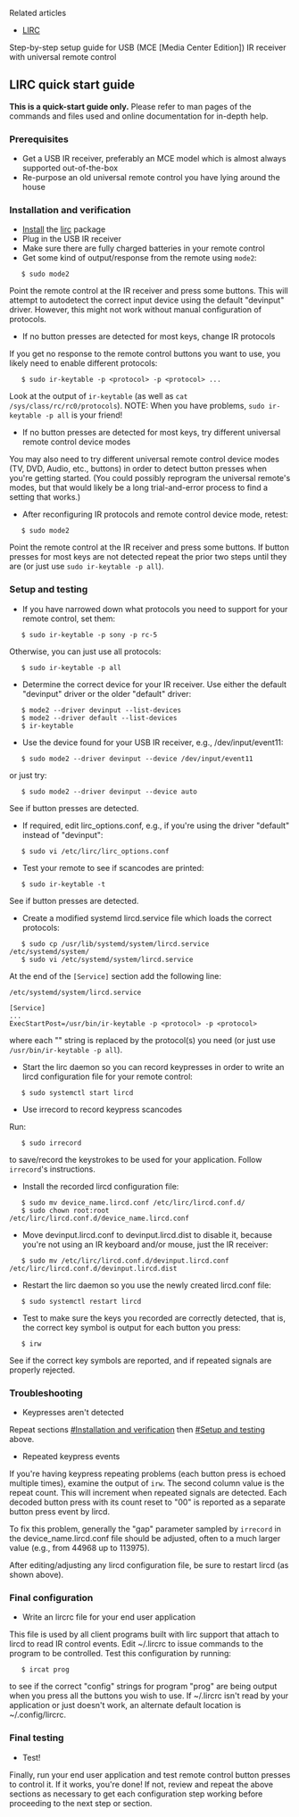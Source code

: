 Related articles

*   [LIRC](/index.php/LIRC "LIRC")

Step-by-step setup guide for USB (MCE [Media Center Edition]) IR receiver with universal remote control

## LIRC quick start guide

**This is a quick-start guide only.** Please refer to man pages of the commands and files used and online documentation for in-depth help.

### Prerequisites

*   Get a USB IR receiver, preferably an MCE model which is almost always supported out-of-the-box
*   Re-purpose an old universal remote control you have lying around the house

### Installation and verification

*   [Install](/index.php/Install "Install") the [lirc](https://www.archlinux.org/packages/extra/x86_64/lirc/) package
*   Plug in the USB IR receiver
*   Make sure there are fully charged batteries in your remote control
*   Get some kind of output/response from the remote using `mode2`:

```
   $ sudo mode2

```

Point the remote control at the IR receiver and press some buttons. This will attempt to autodetect the correct input device using the default "devinput" driver. However, this might not work without manual configuration of protocols.

*   If no button presses are detected for most keys, change IR protocols

If you get no response to the remote control buttons you want to use, you likely need to enable different protocols:

```
   $ sudo ir-keytable -p <protocol> -p <protocol> ...

```

Look at the output of `ir-keytable` (as well as `cat /sys/class/rc/rc0/protocols`). NOTE: When you have problems, `sudo ir-keytable -p all` is your friend!

*   If no button presses are detected for most keys, try different universal remote control device modes

You may also need to try different universal remote control device modes (TV, DVD, Audio, etc., buttons) in order to detect button presses when you're getting started. (You could possibly reprogram the universal remote's modes, but that would likely be a long trial-and-error process to find a setting that works.)

*   After reconfiguring IR protocols and remote control device mode, retest:

```
   $ sudo mode2

```

Point the remote control at the IR receiver and press some buttons. If button presses for most keys are not detected repeat the prior two steps until they are (or just use `sudo ir-keytable -p all`).

### Setup and testing

*   If you have narrowed down what protocols you need to support for your remote control, set them:

```
   $ sudo ir-keytable -p sony -p rc-5

```

Otherwise, you can just use all protocols:

```
   $ sudo ir-keytable -p all

```

*   Determine the correct device for your IR receiver. Use either the default "devinput" driver or the older "default" driver:

```
   $ mode2 --driver devinput --list-devices
   $ mode2 --driver default --list-devices
   $ ir-keytable

```

*   Use the device found for your USB IR receiver, e.g., /dev/input/event11:

```
   $ sudo mode2 --driver devinput --device /dev/input/event11

```

or just try:

```
   $ sudo mode2 --driver devinput --device auto

```

See if button presses are detected.

*   If required, edit lirc_options.conf, e.g., if you're using the driver "default" instead of "devinput":

```
   $ sudo vi /etc/lirc/lirc_options.conf

```

*   Test your remote to see if scancodes are printed:

```
   $ sudo ir-keytable -t

```

See if button presses are detected.

*   Create a modified systemd lircd.service file which loads the correct protocols:

```
   $ sudo cp /usr/lib/systemd/system/lircd.service /etc/systemd/system/
   $ sudo vi /etc/systemd/system/lircd.service

```

At the end of the `[Service]` section add the following line:

 `/etc/systemd/system/lircd.service` 
```
[Service]
...
ExecStartPost=/usr/bin/ir-keytable -p <protocol> -p <protocol>
```

where each "<protocol>" string is replaced by the protocol(s) you need (or just use `/usr/bin/ir-keytable -p all`).

*   Start the lirc daemon so you can record keypresses in order to write an lircd configuration file for your remote control:

```
   $ sudo systemctl start lircd

```

*   Use irrecord to record keypress scancodes

Run:

```
   $ sudo irrecord

```

to save/record the keystrokes to be used for your application. Follow `irrecord`'s instructions.

*   Install the recorded lircd configuration file:

```
   $ sudo mv device_name.lircd.conf /etc/lirc/lircd.conf.d/
   $ sudo chown root:root /etc/lirc/lircd.conf.d/device_name.lircd.conf

```

*   Move devinput.lircd.conf to devinput.lircd.dist to disable it, because you're not using an IR keyboard and/or mouse, just the IR receiver:

```
   $ sudo mv /etc/lirc/lircd.conf.d/devinput.lircd.conf /etc/lirc/lircd.conf.d/devinput.lircd.dist

```

*   Restart the lirc daemon so you use the newly created lircd.conf file:

```
   $ sudo systemctl restart lircd

```

*   Test to make sure the keys you recorded are correctly detected, that is, the correct key symbol is output for each button you press:

```
   $ irw

```

See if the correct key symbols are reported, and if repeated signals are properly rejected.

### Troubleshooting

*   Keypresses aren't detected

Repeat sections [#Installation and verification](#Installation_and_verification) then [#Setup and testing](#Setup_and_testing) above.

*   Repeated keypress events

If you're having keypress repeating problems (each button press is echoed multiple times), examine the output of `irw`. The second column value is the repeat count. This will increment when repeated signals are detected. Each decoded button press with its count reset to "00" is reported as a separate button press event by lircd.

To fix this problem, generally the "gap" parameter sampled by `irrecord` in the device_name.lircd.conf file should be adjusted, often to a much larger value (e.g., from 44968 up to 113975).

After editing/adjusting any lircd configuration file, be sure to restart lircd (as shown above).

### Final configuration

*   Write an lircrc file for your end user application

This file is used by all client programs built with lirc support that attach to lircd to read IR control events. Edit ~/.lircrc to issue commands to the program to be controlled. Test this configuration by running:

```
   $ ircat prog

```

to see if the correct "config" strings for program "prog" are being output when you press all the buttons you wish to use. If ~/.lircrc isn't read by your application or just doesn't work, an alternate default location is ~/.config/lircrc.

### Final testing

*   Test!

Finally, run your end user application and test remote control button presses to control it. If it works, you're done! If not, review and repeat the above sections as necessary to get each configuration step working before proceeding to the next step or section.